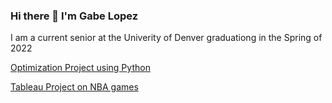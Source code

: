 ### Hi there 👋 I'm Gabe Lopez



I am a current senior at the Univerity of Denver graduationg in the Spring of 2022

[Optimization Project using Python](https://github.com/gabelopez2523/gabelopez2523/blob/main/Python%20Final%20Project.ipynb)

[Tableau Project on NBA games](Project.3200.final.pdf)

